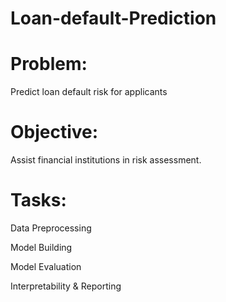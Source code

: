 # Loan-default-Prediction

# Problem: 

Predict loan default risk for applicants
# Objective:

Assist financial institutions in risk assessment.

# Tasks:

Data Preprocessing

Model Building

Model Evaluation

Interpretability & Reporting
